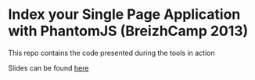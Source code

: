 Index your Single Page Application with PhantomJS (BreizhCamp 2013)
==========

This repo contains the code presented during the tools in action

Slides can be found [here](http://breizhcamp.seo4ajax.com/)
